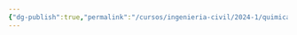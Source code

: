```yaml
---
{"dg-publish":true,"permalink":"/cursos/ingenieria-civil/2024-1/quimica-para-ingenieria/7-acidos-y-bases/7-acidos-y-bases/"}
---
```


